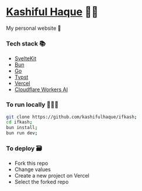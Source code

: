 # [**Kashiful Haque**](https://ifkash.dev) 🧑🏽
My personal website 👋

### **Tech stack** 📚
- [SvelteKit](https://kit.svelte.dev)
- [Bun](https://bun.sh)
- [Go](https://go.dev)
- [Typst](https://github.com/typst/typst)
- [Vercel](https://vercel.com)
- [Cloudflare Workers AI](https://developers.cloudflare.com/workers-ai/)

### **To run locally** 🏃🏼‍♂️
```sh
git clone https://github.com/kashifulhaque/ifkash;
cd ifkash;
bun install;
bun run dev;
```

### **To deploy** 🗃️
- Fork this repo
- Change values
- Create a new project on Vercel
- Select the forked repo
